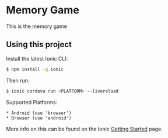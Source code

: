 Memory Game
=====================

This is the memory game

## Using this project

Install the latest Ionic CLI:

```bash
$ npm install -g ionic
```

Then run:

```bash
$ ionic cordova run <PLATFORM> --livereload
```

Supported Platforms:
```
* Android (use 'browser')
* Browser (use 'android')

```

More info on this can be found on the Ionic [Getting Started](http://ionicframework.com/docs/v2/getting-started/) page.
